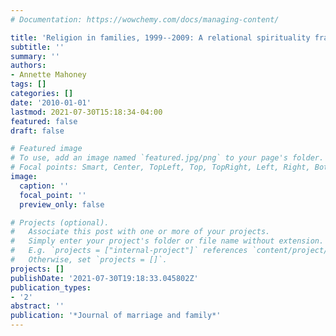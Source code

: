 ```yaml
---
# Documentation: https://wowchemy.com/docs/managing-content/

title: 'Religion in families, 1999--2009: A relational spirituality framework'
subtitle: ''
summary: ''
authors:
- Annette Mahoney
tags: []
categories: []
date: '2010-01-01'
lastmod: 2021-07-30T15:18:34-04:00
featured: false
draft: false

# Featured image
# To use, add an image named `featured.jpg/png` to your page's folder.
# Focal points: Smart, Center, TopLeft, Top, TopRight, Left, Right, BottomLeft, Bottom, BottomRight.
image:
  caption: ''
  focal_point: ''
  preview_only: false

# Projects (optional).
#   Associate this post with one or more of your projects.
#   Simply enter your project's folder or file name without extension.
#   E.g. `projects = ["internal-project"]` references `content/project/deep-learning/index.md`.
#   Otherwise, set `projects = []`.
projects: []
publishDate: '2021-07-30T19:18:33.045802Z'
publication_types:
- '2'
abstract: ''
publication: '*Journal of marriage and family*'
---
```

